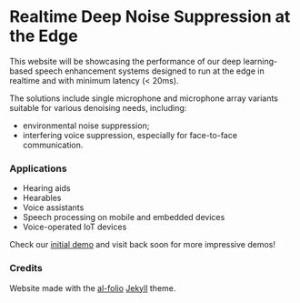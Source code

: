 # Realtime Deep Noise Suppression at the Edge

This website will be showcasing the performance of our deep learning-based
speech enhancement systems designed to run at the edge in realtime and with
minimum latency (< 20ms).

The solutions include single microphone and microphone array variants suitable
for various denoising needs, including:

- environmental noise suppression;
- interfering voice suppression, especially for face-to-face communication.

### Applications

- Hearing aids
- Hearables
- Voice assistants
- Speech processing on mobile and embedded devices
- Voice-operated IoT devices

<audio name="Original" url="assets/vx-f4-b-01_demo/data/alter_cafe_bg_sp_interf.ogg"></audio>

<audio name="Toggle enhancer" url="assets/vx-f4-b-01_demo/data/alter_cafe_bg_sp_interf__estimated_speech.ogg"></audio>

Check our [initial demo](https://perceptual-objects.github.io/rt_speech_enhancement/projects/1_project/) and visit back soon for more impressive demos!

### Credits

Website made with the [al-folio](https://github.com/alshedivat/al-folio) [Jekyll](https://jekyllrb.com/) theme.
